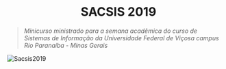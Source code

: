 <h1 align="center"><a id="user-content-fórum-da-turma-do-curso-do-front-ao-end" class="anchor" aria-hidden="true" href="#fórum-da-turma-do-curso-do-front-ao-end"><svg class="octicon octicon-link" viewBox="0 0 16 16" version="1.1" width="16" height="16" aria-hidden="true"></svg></a>SACSIS 2019</h1>
<p align="center"></p>
<blockquote>
<p><strong></strong> <em>Minicurso ministrado para a semana acadêmica do curso de Sistemas de Informação da Universidade Federal de Viçosa campus Rio Paranaíba - Minas Gerais</em></p>
</blockquote>

<img src="https://user-images.githubusercontent.com/41811634/62626669-488e4c80-b8fe-11e9-83a2-44620bf03f52.png" alt="Sacsis2019" />




